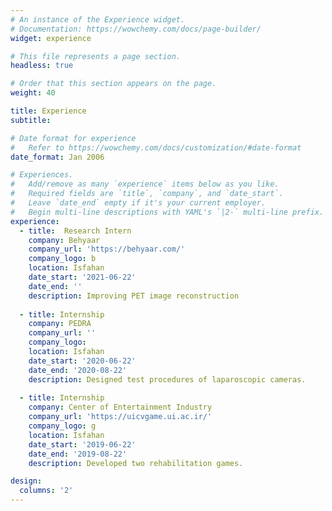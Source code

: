 ```yaml
---
# An instance of the Experience widget.
# Documentation: https://wowchemy.com/docs/page-builder/
widget: experience

# This file represents a page section.
headless: true

# Order that this section appears on the page.
weight: 40

title: Experience
subtitle:

# Date format for experience
#   Refer to https://wowchemy.com/docs/customization/#date-format
date_format: Jan 2006

# Experiences.
#   Add/remove as many `experience` items below as you like.
#   Required fields are `title`, `company`, and `date_start`.
#   Leave `date_end` empty if it's your current employer.
#   Begin multi-line descriptions with YAML's `|2-` multi-line prefix.
experience:
  - title:  Research Intern 
    company: Behyaar
    company_url: 'https://behyaar.com/'
    company_logo: b
    location: Isfahan
    date_start: '2021-06-22'
    date_end: ''
    description: Improving PET image reconstruction
        
  - title: Internship
    company: PEDRA
    company_url: ''
    company_logo:
    location: Isfahan
    date_start: '2020-06-22'
    date_end: '2020-08-22'
    description: Designed test procedures of laparoscopic cameras.
    
  - title: Internship
    company: Center of Entertainment Industry
    company_url: 'https://uicvgame.ui.ac.ir/'
    company_logo: g
    location: Isfahan
    date_start: '2019-06-22'
    date_end: '2019-08-22'
    description: Developed two rehabilitation games.

design:
  columns: '2'
---
```

